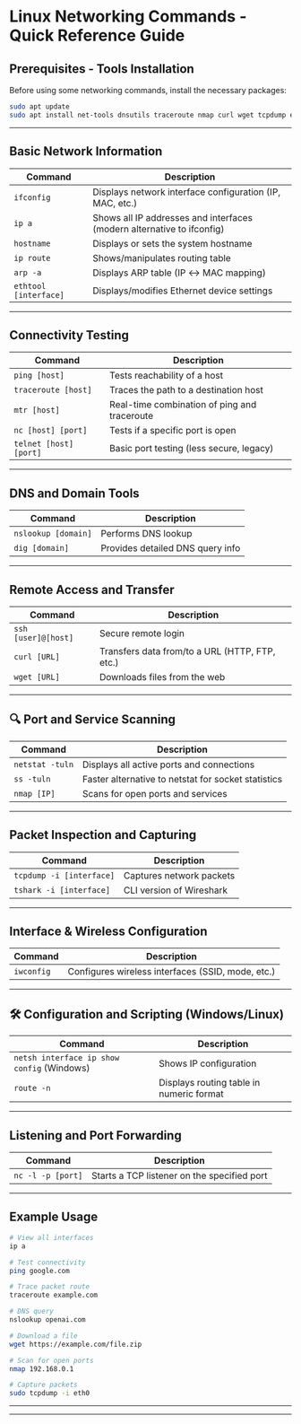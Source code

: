 #  Linux Networking Commands - Quick Reference Guide

##  Prerequisites - Tools Installation

Before using some networking commands, install the necessary packages:

```bash
sudo apt update
sudo apt install net-tools dnsutils traceroute nmap curl wget tcpdump ethtool iproute2 netcat-openbsd
```

---

##  Basic Network Information

| Command | Description |
|---------|-------------|
| `ifconfig` | Displays network interface configuration (IP, MAC, etc.) |
| `ip a` | Shows all IP addresses and interfaces (modern alternative to ifconfig) |
| `hostname` | Displays or sets the system hostname |
| `ip route` | Shows/manipulates routing table |
| `arp -a` | Displays ARP table (IP ↔ MAC mapping) |
| `ethtool [interface]` | Displays/modifies Ethernet device settings |

---

##  Connectivity Testing

| Command | Description |
|---------|-------------|
| `ping [host]` | Tests reachability of a host |
| `traceroute [host]` | Traces the path to a destination host |
| `mtr [host]` | Real-time combination of ping and traceroute |
| `nc [host] [port]` | Tests if a specific port is open |
| `telnet [host] [port]` | Basic port testing (less secure, legacy) |

---

##  DNS and Domain Tools

| Command | Description |
|---------|-------------|
| `nslookup [domain]` | Performs DNS lookup |
| `dig [domain]` | Provides detailed DNS query info |

---

##  Remote Access and Transfer

| Command | Description |
|---------|-------------|
| `ssh [user]@[host]` | Secure remote login |
| `curl [URL]` | Transfers data from/to a URL (HTTP, FTP, etc.) |
| `wget [URL]` | Downloads files from the web |

---

## 🔍 Port and Service Scanning

| Command | Description |
|---------|-------------|
| `netstat -tuln` | Displays all active ports and connections |
| `ss -tuln` | Faster alternative to netstat for socket statistics |
| `nmap [IP]` | Scans for open ports and services |

---

##  Packet Inspection and Capturing

| Command | Description |
|---------|-------------|
| `tcpdump -i [interface]` | Captures network packets |
| `tshark -i [interface]` | CLI version of Wireshark |

---

##  Interface & Wireless Configuration

| Command | Description |
|---------|-------------|
| `iwconfig` | Configures wireless interfaces (SSID, mode, etc.) |

---

## 🛠 Configuration and Scripting (Windows/Linux)

| Command | Description |
|---------|-------------|
| `netsh interface ip show config` (Windows) | Shows IP configuration |
| `route -n` | Displays routing table in numeric format |

---

##  Listening and Port Forwarding

| Command | Description |
|---------|-------------|
| `nc -l -p [port]` | Starts a TCP listener on the specified port |

---

##  Example Usage

```bash
# View all interfaces
ip a

# Test connectivity
ping google.com

# Trace packet route
traceroute example.com

# DNS query
nslookup openai.com

# Download a file
wget https://example.com/file.zip

# Scan for open ports
nmap 192.168.0.1

# Capture packets
sudo tcpdump -i eth0
```

---

---


